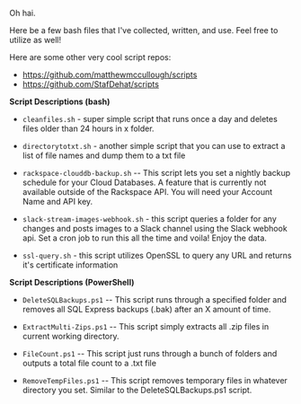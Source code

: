 Oh hai.

Here be a few bash files that I've collected, written, and use. Feel free to utilize as well!

Here are some other very cool script repos:

* https://github.com/matthewmccullough/scripts
* https://github.com/StafDehat/scripts

**Script Descriptions (bash)**

* `cleanfiles.sh` - super simple script that runs once a day and deletes files older than 24 hours in x folder.

* `directorytotxt.sh` - another simple script that you can use to extract a list of file names and dump them to a txt file

* `rackspace-clouddb-backup.sh` -- This script lets you set a nightly backup schedule for your Cloud Databases. A feature that is currently not available outside of the Rackspace API. You will need your Account Name and API key.

* `slack-stream-images-webhook.sh` - this script queries a folder for any changes and posts images to a Slack channel using the Slack webhook api. Set a cron job to run this all the time and voila! Enjoy the data.

* `ssl-query.sh` - this script utilizes OpenSSL to query any URL and returns it's certificate information

**Script Descriptions (PowerShell)**

* `DeleteSQLBackups.ps1` -- This script runs through a specified folder and removes all SQL Express backups (.bak) after an X amount of time.

* `ExtractMulti-Zips.ps1` -- This script simply extracts all .zip files in current working directory.

* `FileCount.ps1` -- This script just runs through a bunch of folders and outputs a total file count to a .txt file

* `RemoveTempFiles.ps1` -- This script removes temporary files in whatever directory you set. Similar to the DeleteSQLBackups.ps1 script.
